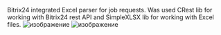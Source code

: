 Bitrix24 integrated Excel parser for job requests. Was used CRest lib for working with Bitrix24 rest API and SimpleXLSX lib for working with Excel files.
![изображение](https://github.com/user-attachments/assets/5e3dccc2-ee3e-40d8-99b5-884825b01671)
![изображение](https://github.com/user-attachments/assets/b7085bee-9fc3-452a-96a3-872f6e6f53c0)

